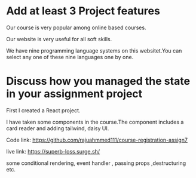 # Add at least 3 Project features
Our course is very popular among online based courses.

Our website is very useful for all soft skills.

We have nine programming language systems on this websitet.You can select any one of these nine languages ​​one by one.

# Discuss how you managed the state in your assignment project
First I created a React project.

I have taken some components in the course.The component includes a card reader and adding tailwind, daisy UI.

Code link: https://github.com/rajuahmmed111/course-registration-assign7

live link: https://superb-loss.surge.sh/

some conditional rendering, event handler , passing props ,destructuring etc.